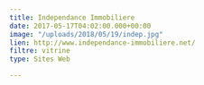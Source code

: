 ```yaml
---
title: Independance Immobiliere
date: 2017-05-17T04:02:00.000+00:00
image: "/uploads/2018/05/19/indep.jpg"
lien: http://www.independance-immobiliere.net/
filtre: vitrine
type: Sites Web

---
```


